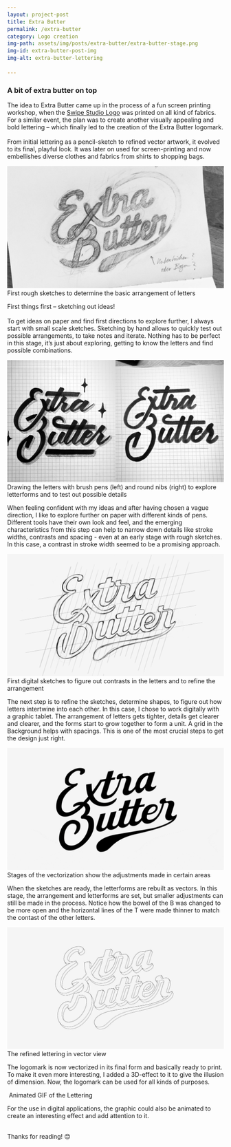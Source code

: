 ```yaml
---
layout: project-post
title: Extra Butter
permalink: /extra-butter
category: Logo creation
img-path: assets/img/posts/extra-butter/extra-butter-stage.png
img-id: extra-butter-post-img
img-alt: extra-butter-lettering

---
```


<h3 class="article-headline">A bit of extra butter on top</h3>

The idea to Extra Butter came up in the process of a fun screen printing workshop, when the 
<a class="underline" href="https://timfeuring.de/swipe-studio" target="_blank">Swipe Studio Logo</a>
 was printed on all kind of fabrics. For a similar event, the plan was to create another visually appealing and bold lettering – which finally led to the creation of the Extra Butter logomark.
<br><br>
From initial lettering as a pencil-sketch to refined vector artwork, it evolved to its final, playful look. It was later on used for screen-printing and now embellishes diverse clothes and fabrics from shirts to shopping bags.

<!--  -->
<div class="additional-img">
    <img src="assets/img/posts/extra-butter/extra-butter-article-01.png" alt="">
    <span class="additional-img-desc">First rough sketches to determine the basic arrangement of letters</span>
</div>


First things first – sketching out ideas!
<br><br>
To get ideas on paper and find first directions to explore further, I always start with small scale sketches. Sketching by hand allows to quickly test out possible arrangements, to take notes and iterate. Nothing has to be perfect in this stage, it’s just about exploring, getting to know the letters and find possible combinations.

<!--  -->
<div class="additional-img">
    <img src="assets/img/posts/extra-butter/extra-butter-article-02.png" alt="">
    <span class="additional-img-desc">Drawing the letters with brush pens (left) and round nibs (right) to explore letterforms and to test out possible details</span>
</div>


When feeling confident with my ideas and after having chosen a vague direction, I like to explore further on paper with different kinds of pens. Different tools have their own look and feel, and the emerging characteristics from this step can help to narrow down details like stroke widths, contrasts and spacing - even at an early stage with rough sketches. In this case, a contrast in stroke width seemed to be a promising approach.

<!--  -->
<div class="additional-img">
    <img src="assets/img/posts/extra-butter/extra-butter-article-03.png" alt="">
    <span class="additional-img-desc">First digital sketches to figure out contrasts in the letters and to refine the arrangement </span>
</div>

The next step is to refine the sketches, determine shapes, to figure out how letters  intertwine into each other. In this case, I chose to work digitally with a graphic tablet. The arrangement of letters gets tighter, details get clearer and clearer, and the forms start to grow together to form a unit. A grid in the Background helps with spacings. This is one of the most crucial steps to get the design just right.

<!--  -->
<div class="additional-img">
    <img src="assets/img/posts/extra-butter/extra-butter-article-04.gif" alt="">
    <span class="additional-img-desc">Stages of the vectorization show the adjustments made in certain areas</span>
</div>

When the sketches are ready, the letterforms are rebuilt as vectors. In this stage, the arrangement and letterforms are set, but smaller adjustments can still be made in the process. Notice how the bowel of the B was changed to be more open and the horizontal lines of the T were made thinner to match the contast of the other letters.

<!--  -->

<div class="additional-img">
    <img src="assets/img/posts/extra-butter/extra-butter-article-05.png" alt="">
    <span class="additional-img-desc"> The refined lettering in vector view </span>
</div>

The logomark is now vectorized in its final form and basically ready to print. To make it even more interesting, I added a 3D-effect to it to give the illusion of dimension. Now, the logomark can be used for all kinds of purposes.

<div class="additional-img">
    <img src="assets/img/posts/extra-butter/extra-butter-article-06.gif" alt="">
    <span class="additional-img-desc">Animated GIF of the Lettering</span>
</div>

For the use in digital applications, the graphic could also be animated to create an interesting effect and add attention to it.

<br>
Thanks for reading! 😊